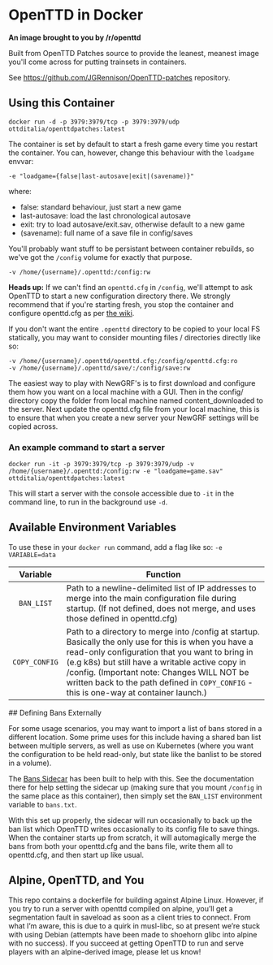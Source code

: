 # OpenTTD in Docker
__An image brought to you by /r/openttd__

Built from OpenTTD Patches source to provide the leanest, meanest image you'll come across for putting trainsets in containers.

See https://github.com/JGRennison/OpenTTD-patches repository.


## Using this Container
```
docker run -d -p 3979:3979/tcp -p 3979:3979/udp ottditalia/openttdpatches:latest
```

The container is set by default to start a fresh game every time you restart the container. You can, however, change this behaviour with the `loadgame` envvar:
```
-e "loadgame={false|last-autosave|exit|(savename)}"
```
where:
* false: standard behaviour, just start a new game
* last-autosave: load the last chronological autosave
* exit: try to load autosave/exit.sav, otherwise default to a new game
* (savename): full name of a save file in config/saves

You'll probably want stuff to be persistant between container rebuilds, so we've got the `/config` volume for exactly that purpose.

```
-v /home/{username}/.openttd:/config:rw
```
**Heads up:** If we can't find an `openttd.cfg` in `/config`, we'll attempt to ask OpenTTD to start a new configuration directory there. We strongly recommend that if you're starting fresh, you stop the container and configure openttd.cfg as per [the wiki](https://wiki.openttd.org/Openttd.cfg).

If you don't want the entire `.openttd` directory to be copied to your local FS statically, you may want to consider mounting files / directories directly like so:

```
-v /home/{username}/.openttd/openttd.cfg:/config/openttd.cfg:ro
-v /home/{username}/.openttd/save/:/config/save:rw
```
The easiest way to play with NewGRF's is to first download and configure them how you want on a local machine with a GUI. Then in the config/ directory copy the folder from local machine named content_downloaded to the server. Next update the openttd.cfg file from your local machine, this is to ensure that when you create a new server your NewGRF settings will be copied across.

### An example command to start a server
```
docker run -it -p 3979:3979/tcp -p 3979:3979/udp -v /home/{username}/.openttd:/config:rw -e "loadgame=game.sav" ottditalia/openttdpatches:latest
```
This will start a server with the console accessible due to ```-it``` in the command line, to run in the background use ```-d```.

## Available Environment Variables

To use these in your `docker run` command, add a flag like so: `-e VARIABLE=data`

| Variable | Function |
| :----: | --- |
| `BAN_LIST` | Path to a newline-delimited list of IP addresses to merge into the main configuration file during startup. (If not defined, does not merge, and uses those defined in openttd.cfg)|
| `COPY_CONFIG` | Path to a directory to merge into /config at startup. Basically the only use for this is when you have a read-only configuration that you want to bring in (e.g k8s) but still have a writable active copy in /config. (Important note: Changes WILL NOT be written back to the path defined in `COPY_CONFIG` - this is one-way at container launch.) |

## Defining Bans Externally

For some usage scenarios, you may want to import a list of bans stored in a different location. Some prime uses for this include having a shared ban list between multiple servers, as well as use on Kubernetes (where you want the configuration to be held read-only, but state like the banlist to be stored in a volume).

The [Bans Sidecar](https://github.com/ropenttd/docker_openttd-bans-sidecar) has been built to help with this. See the documentation there for help setting the sidecar up (making sure that you mount `/config` in the same place as this container), then simply set the `BAN_LIST` environment variable to `bans.txt`.

With this set up properly, the sidecar will run occasionally to back up the ban list which OpenTTD writes occasionally to its config file to save things. When the container starts up from scratch, it will automagically merge the bans from both your openttd.cfg and the bans file, write them all to openttd.cfg, and then start up like usual.

## Alpine, OpenTTD, and You

This repo contains a dockerfile for building against Alpine Linux. However, if you try to run a server with openttd compiled on alpine, you’ll get a segmentation fault in saveload as soon as a client tries to connect. From what I’m aware, this is due to a quirk in musl-libc, so at present we’re stuck with using Debian (attempts have been made to shoehorn glibc into alpine with no success). If you succeed at getting OpenTTD to run and serve players with an alpine-derived image, please let us know!
